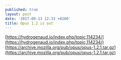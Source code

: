 ```yaml
---
published: true
layout: post
date: '2017-09-13 12:33 +0200'
title: Opus 1.2 is out
---
```

[https://hydrogenaud.io/index.php/topic,114234/](https://hydrogenaud.io/index.php/topic,114234/)  
[https://archive.mozilla.org/pub/opus/opus-1.2.1.tar.gz](https://archive.mozilla.org/pub/opus/opus-1.2.1.tar.gz)
